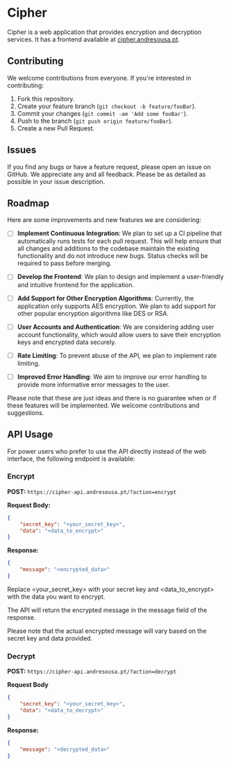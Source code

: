 # Cipher

Cipher is a web application that provides encryption and decryption services. It has a frontend available at [cipher.andresousa.pt](https://cipher.andresousa.pt).


## Contributing

We welcome contributions from everyone. If you're interested in contributing:

1. Fork this repository.
2. Create your feature branch (`git checkout -b feature/fooBar`).
3. Commit your changes (`git commit -am 'Add some fooBar'`).
4. Push to the branch (`git push origin feature/fooBar`).
5. Create a new Pull Request.

## Issues

If you find any bugs or have a feature request, please open an issue on GitHub. We appreciate any and all feedback. Please be as detailed as possible in your issue description.

## Roadmap

Here are some improvements and new features we are considering:

- [ ] **Implement Continuous Integration**: We plan to set up a CI pipeline that automatically runs tests for each pull request. This will help ensure that all changes and additions to the codebase maintain the existing functionality and do not introduce new bugs. Status checks will be required to pass before merging.

- [ ] **Develop the Frontend**: We plan to design and implement a user-friendly and intuitive frontend for the application.

- [ ] **Add Support for Other Encryption Algorithms**: Currently, the application only supports AES encryption. We plan to add support for other popular encryption algorithms like DES or RSA.

- [ ] **User Accounts and Authentication**: We are considering adding user account functionality, which would allow users to save their encryption keys and encrypted data securely.

- [ ] **Rate Limiting**: To prevent abuse of the API, we plan to implement rate limiting.

- [ ] **Improved Error Handling**: We aim to improve our error handling to provide more informative error messages to the user.

Please note that these are just ideas and there is no guarantee when or if these features will be implemented. We welcome contributions and suggestions.
## API Usage

For power users who prefer to use the API directly instead of the web interface, the following endpoint is available:

### Encrypt

**POST:** `https://cipher-api.andresousa.pt/?action=encrypt`

**Request Body:**
```json
{
    "secret_key": "<your_secret_key>",
    "data": "<data_to_encrypt>"
}
```
**Response:**
```json
{
    "message": "<encrypted_data>"
}
```

Replace <your_secret_key> with your secret key and <data_to_encrypt> with the data you want to encrypt. 

The API will return the encrypted message in the message field of the response. 

Please note that the actual encrypted message will vary based on the secret key and data provided.

### Decrypt

**POST:** `https://cipher-api.andresousa.pt/?action=decrypt`

**Request Body**
```json
{
    "secret_key": "<your_secret_key>",
    "data": "<data_to_decrypt>"
}
```

**Response:**
```json
{
    "message": "<decrypted_data>"
}
```